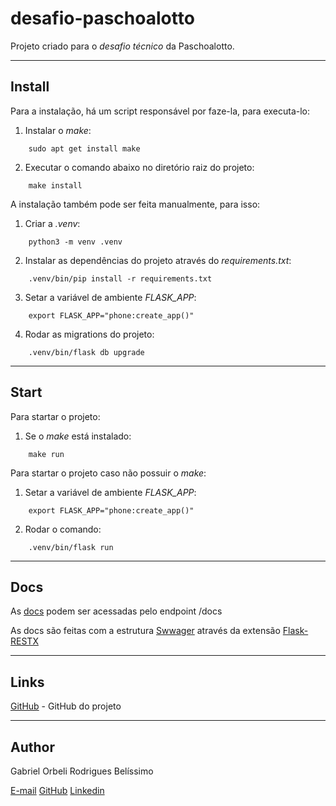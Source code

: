 # desafio-paschoalotto
Projeto criado para o *desafio técnico* da Paschoalotto.

---
## Install
Para a instalação, há um script responsável por faze-la, para executa-lo:
1) Instalar o *make*:
```
    sudo apt get install make
```
2) Executar o comando abaixo no diretório raiz do projeto:
```
    make install
```

A instalação também pode ser feita manualmente, para isso:
1) Criar a *.venv*: 
```
    python3 -m venv .venv
```
2) Instalar as dependências do projeto através do *requirements.txt*:
```
    .venv/bin/pip install -r requirements.txt
```
3) Setar a variável de ambiente *FLASK_APP*:
```
    export FLASK_APP="phone:create_app()"
```
4) Rodar as migrations do projeto:
```
    .venv/bin/flask db upgrade
```

---
## Start
Para startar o projeto:
1) Se o *make* está instalado: 
```
    make run
```

Para startar o projeto caso não possuir o *make*:
1) Setar a variável de ambiente *FLASK_APP*:
```
    export FLASK_APP="phone:create_app()"
```

2) Rodar o comando:
```
    .venv/bin/flask run
```

---
## Docs
As [docs](http://localhost:5000/api/docs) podem ser acessadas pelo endpoint /docs

As docs são feitas com a estrutura [Swwager](https://swagger.io/) através da extensão [Flask-RESTX](https://flask-restx.readthedocs.io/en/latest/)

---
## Links
[GitHub](https://github.com/Orbeli/desafio-paschoalotto) - GitHub do projeto  

---
## Author
Gabriel Orbeli Rodrigues Belíssimo

[E-mail](mailto:gabriel.orbeli@gmail.com)
[GitHub](https://github.com/Orbeli)
[Linkedin](https://www.linkedin.com/in/gabriel-orbeli-436815171/)
